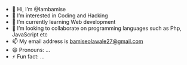 - 👋 Hi, I’m @Iambamise
- 👀 I’m interested in Coding and Hacking
- 🌱 I’m currently learning Web development
- 💞️ I’m looking to collaborate on programming languages such as Php, JavaScript etc
- 📫 My email address is bamiseolawale27@gmail.com 
- 😄 Pronouns: ...
- ⚡ Fun fact: ...

<!---
Iambamise/Iambamise is a ✨ special ✨ repository because its `README.md` (this file) appears on your GitHub profile.
You can click the Preview link to take a look at your changes.
--->
